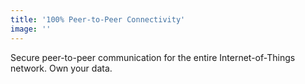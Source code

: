 ```yaml
---
title: '100% Peer-to-Peer Connectivity'
image: ''
---
```


Secure peer-to-peer communication for the entire Internet-of-Things network. Own your data.
